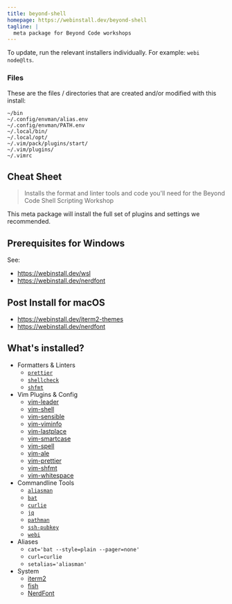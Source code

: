 ```yaml
---
title: beyond-shell
homepage: https://webinstall.dev/beyond-shell
tagline: |
  meta package for Beyond Code workshops
---
```


To update, run the relevant installers individually. For example:
`webi node@lts`.

### Files

These are the files / directories that are created and/or modified with this
install:

```text
~/bin
~/.config/envman/alias.env
~/.config/envman/PATH.env
~/.local/bin/
~/.local/opt/
~/.vim/pack/plugins/start/
~/.vim/plugins/
~/.vimrc
```

## Cheat Sheet

> Installs the format and linter tools and code you'll need for the Beyond Code
> Shell Scripting Workshop

This meta package will install the full set of plugins and settings we
recommended.

## Prerequisites for Windows

See:

- https://webinstall.dev/wsl
- https://webinstall.dev/nerdfont

## Post Install for macOS

- https://webinstall.dev/iterm2-themes
- https://webinstall.dev/nerdfont

## What's installed?

- Formatters & Linters
  - [`prettier`](/prettier)
  - [`shellcheck`](/shellcheck)
  - [`shfmt`](/shfmt)
- Vim Plugins & Config
  - [vim-leader](/vim-leader)
  - [vim-shell](/vim-shell)
  - [vim-sensible](/vim-sensible)
  - [vim-viminfo](/vim-viminfo)
  - [vim-lastplace](/vim-lastplace)
  - [vim-smartcase](/vim-smartcase)
  - [vim-spell](/vim-spell)
  - [vim-ale](/vim-ale)
  - [vim-prettier](/vim-prettier)
  - [vim-shfmt](/vim-shfmt)
  - [vim-whitespace](/vim-whitespace)
- Commandline Tools
  - [`aliasman`](/aliasman)
  - [`bat`](/bat)
  - [`curlie`](/curlie)
  - [`jq`](/jq)
  - [`pathman`](/pathman)
  - [`ssh-pubkey`](/ssh-pubkey)
  - [`webi`](/webi)
- Aliases
  - `cat='bat --style=plain --pager=none'`
  - `curl=curlie`
  - `setalias='aliasman'`
- System
  - [iterm2](/iterm2)
  - [fish](/fish)
  - [NerdFont](/nerdfont)
